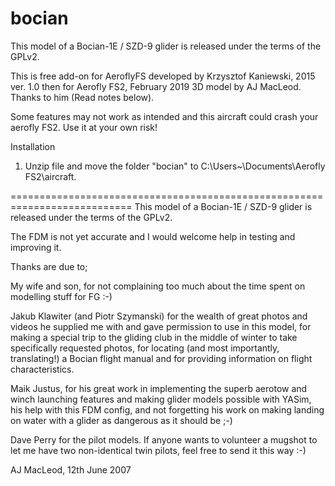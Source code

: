 # bocian
This model of a Bocian-1E / SZD-9 glider is released under the terms of the
GPLv2.

This is free add-on for AeroflyFS developed by Krzysztof Kaniewski, 2015 ver. 1.0
then for Aerofly FS2, February 2019
3D model by AJ MacLeod. Thanks to him (Read notes below).

Some features may not work as intended and this aircraft could crash your aerofly FS2.
Use it at your own risk!

Installation

1. Unzip file and move the folder "bocian" to C:\Users\~\Documents\Aerofly FS2\aircraft.

===========================================================================
This model of a Bocian-1E / SZD-9 glider is released under the terms of the
GPLv2.

The FDM is not yet accurate and I would welcome help in testing and improving
it.

Thanks are due to;

My wife and son, for not complaining too much about the time spent on modelling
stuff for FG :-)

Jakub Klawiter (and Piotr Szymanski) for the wealth of great photos and videos
he supplied me with and gave permission to use in this model, for making a
special trip to the gliding club in the middle of winter to take specifically
requested photos, for locating (and most importantly, translating!) a Bocian flight
manual and for providing information on flight characteristics.

Maik Justus, for his great work in implementing the superb aerotow and winch
launching features and making glider models possible with YASim, his help with
this FDM config, and not forgetting his work on making landing on water with a
glider as dangerous as it should be ;-)

Dave Perry for the pilot models.  If anyone wants to volunteer a mugshot to
let me have two non-identical twin pilots, feel free to send it this way :-)

AJ MacLeod, 12th June 2007
